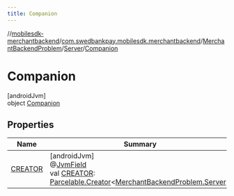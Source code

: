 ```yaml
---
title: Companion
---
```

//[mobilesdk-merchantbackend](../../../../../index.html)/[com.swedbankpay.mobilesdk.merchantbackend](../../../index.html)/[MerchantBackendProblem](../../index.html)/[Server](../index.html)/[Companion](index.html)



# Companion



[androidJvm]\
object [Companion](index.html)



## Properties


| Name | Summary |
|---|---|
| [CREATOR](-c-r-e-a-t-o-r.html) | [androidJvm]<br>@[JvmField](https://kotlinlang.org/api/latest/jvm/stdlib/kotlin.jvm/-jvm-field/index.html)<br>val [CREATOR](-c-r-e-a-t-o-r.html): [Parcelable.Creator](https://developer.android.com/reference/kotlin/android/os/Parcelable.Creator.html)&lt;[MerchantBackendProblem.Server](../index.html)&gt; |

